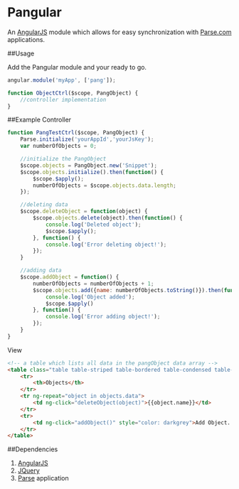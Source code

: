 # Pangular
An [AngularJS](http://www.angularjs.org) module which allows for easy synchronization with [Parse.com](http://www.parse.com) applications.

##Usage

Add the Pangular module and your ready to go.
``` javascript
angular.module('myApp', ['pang']);

function ObjectCtrl($scope, PangObject) {
	//controller implementation
}
```

##Example
Controller
``` javascript
function PangTestCtrl($scope, PangObject) {
	Parse.initialize('yourAppId','yourJsKey');
	var numberOfObjects = 0;

	//initialize the PangObject
	$scope.objects = PangObject.new('Snippet');
	$scope.objects.initialize().then(function() {
		$scope.$apply();
		numberOfObjects = $scope.objects.data.length;
	});

	//deleting data
	$scope.deleteObject = function(object) {
		$scope.objects.delete(object).then(function() {
			console.log('Deleted object');
			$scope.$apply();
		}, function() {
			console.log('Error deleting object!');
		});
	}

	//adding data
	$scope.addObject = function() {
		numberOfObjects = numberOfObjects + 1;
		$scope.objects.add({name: numberOfObjects.toString()}).then(function() {
			console.log('Object added');
			$scope.$apply()
		}, function() {
			console.log('Error adding object!');
		});
	}
}
```

View
``` html
<!-- a table which lists all data in the pangObject data array -->
<table class="table table-striped table-bordered table-condensed table-hover">
	<tr>
		<th>Objects</th>
	</tr>
	<tr ng-repeat="object in objects.data">
		<td ng-click="deleteObject(object)">{{object.name}}</td>
	</tr>
	<tr>
		<td ng-click="addObject()" style="color: darkgrey">Add Object...</td>
	</tr>
</table>
```

##Dependencies
1. [AngularJS](http://www.angularjs.org)
2. [JQuery](http://jquery.com)
3. [Parse](http://www.parse.com) application
